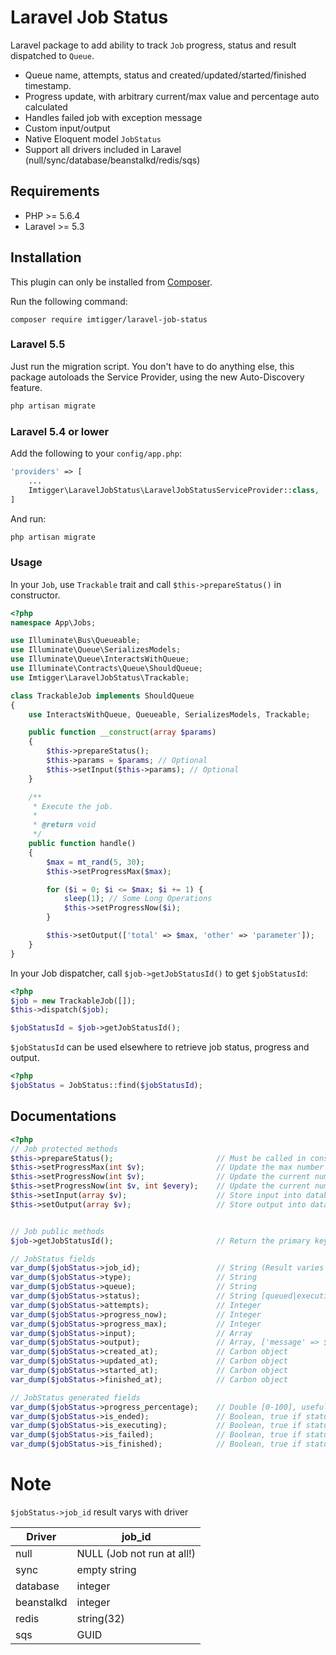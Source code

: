 # Laravel Job Status

Laravel package to add ability to track `Job` progress, status and result dispatched to `Queue`.

- Queue name, attempts, status and created/updated/started/finished timestamp.
- Progress update, with arbitrary current/max value and percentage auto calculated
- Handles failed job with exception message
- Custom input/output
- Native Eloquent model `JobStatus`
- Support all drivers included in Laravel (null/sync/database/beanstalkd/redis/sqs)

## Requirements

- PHP >= 5.6.4
- Laravel >= 5.3

## Installation

This plugin can only be installed from [Composer](https://getcomposer.org/).

Run the following command:
```
composer require imtigger/laravel-job-status
```

### Laravel 5.5

Just run the migration script. You don't have to do anything else, this package autoloads the Service Provider, using the new Auto-Discovery feature.

```bash
php artisan migrate
```

### Laravel 5.4 or lower

Add the following to your `config/app.php`:

```php
'providers' => [
    ...
    Imtigger\LaravelJobStatus\LaravelJobStatusServiceProvider::class,
]
```

And run:

```bash
php artisan migrate
```

### Usage

In your `Job`, use `Trackable` trait and call `$this->prepareStatus()` in constructor.

```php
<?php
namespace App\Jobs;

use Illuminate\Bus\Queueable;
use Illuminate\Queue\SerializesModels;
use Illuminate\Queue\InteractsWithQueue;
use Illuminate\Contracts\Queue\ShouldQueue;
use Imtigger\LaravelJobStatus\Trackable;

class TrackableJob implements ShouldQueue
{
    use InteractsWithQueue, Queueable, SerializesModels, Trackable;

    public function __construct(array $params)
    {
        $this->prepareStatus();
        $this->params = $params; // Optional
        $this->setInput($this->params); // Optional
    }

    /**
     * Execute the job.
     *
     * @return void
     */
    public function handle()
    {
        $max = mt_rand(5, 30);
        $this->setProgressMax($max);

        for ($i = 0; $i <= $max; $i += 1) {
            sleep(1); // Some Long Operations
            $this->setProgressNow($i);
        }

        $this->setOutput(['total' => $max, 'other' => 'parameter']);
    }
}

```

In your Job dispatcher, call `$job->getJobStatusId()` to get `$jobStatusId`:

```php
<?php
$job = new TrackableJob([]);
$this->dispatch($job);

$jobStatusId = $job->getJobStatusId();
```

`$jobStatusId` can be used elsewhere to retrieve job status, progress and output.

```php
<?php
$jobStatus = JobStatus::find($jobStatusId);
```

## Documentations

```php
<?php
// Job protected methods
$this->prepareStatus();                       // Must be called in constructor before any other methods
$this->setProgressMax(int $v);                // Update the max number of progress
$this->setProgressNow(int $v);                // Update the current number progress
$this->setProgressNow(int $v, int $every);    // Update the current number progress only if $v % $every == 0 (Reduce database write)
$this->setInput(array $v);                    // Store input into database
$this->setOutput(array $v);                   // Store output into database (Typically the run result)


// Job public methods
$job->getJobStatusId();                       // Return the primary key of JobStatus (To retrieve status later)

// JobStatus fields
var_dump($jobStatus->job_id);                 // String (Result varies with driver, see note)
var_dump($jobStatus->type);                   // String
var_dump($jobStatus->queue);                  // String
var_dump($jobStatus->status);                 // String [queued|executing|finished|failed]
var_dump($jobStatus->attempts);               // Integer
var_dump($jobStatus->progress_now);           // Integer
var_dump($jobStatus->progress_max);           // Integer
var_dump($jobStatus->input);                  // Array
var_dump($jobStatus->output);                 // Array, ['message' => $exception->getMessage()] if job failed
var_dump($jobStatus->created_at);             // Carbon object
var_dump($jobStatus->updated_at);             // Carbon object
var_dump($jobStatus->started_at);             // Carbon object
var_dump($jobStatus->finished_at);            // Carbon object

// JobStatus generated fields
var_dump($jobStatus->progress_percentage);    // Double [0-100], useful for displaying progress bar
var_dump($jobStatus->is_ended);               // Boolean, true if status == finished || status == failed
var_dump($jobStatus->is_executing);           // Boolean, true if status == executing
var_dump($jobStatus->is_failed);              // Boolean, true if status == failed
var_dump($jobStatus->is_finished);            // Boolean, true if status == finished
```

# Note 

`$jobStatus->job_id` result varys with driver

| Driver     | job_id
| ---------- | --------
| null       | NULL (Job not run at all!)
| sync       | empty string
| database   | integer
| beanstalkd | integer 
| redis      | string(32)
| sqs        | GUID 
